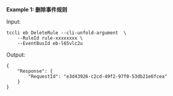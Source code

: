 **Example 1: 删除事件规则**



Input: 

```
tccli eb DeleteRule --cli-unfold-argument  \
    --RuleId rule-xxxxxxxx \
    --EventBusId eb-l65vlc2u
```

Output: 
```
{
    "Response": {
        "RequestId": "e3d43926-c2cd-49f2-97f0-53db21e6fcea"
    }
}
```

